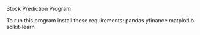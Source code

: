 Stock Prediction Program  

To run this program install these requirements:
pandas
yfinance
matplotlib
scikit-learn

